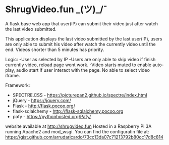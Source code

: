 # ShrugVideo.fun \_(ツ)_/¯
A flask base web app that user(IP) can submit their video just after watch the last video submitted.

This application displays the last video submitted by the last user(IP), users are only able to submit his video after watch the currently video until the end.
Videos shorter than 5 minutes has priority.

Logic:
-User as selected by IP
-Users are only able to skip video if finish currently video, reload page wont work.
-Video starts muted to enable auto-play, audio start if user interact with the page. No able to select video iframe.


Framework:
- SPECTRE.CSS - https://picturepan2.github.io/spectre/index.html
- jQuery - https://jquery.com/
- Flask - http://flask.pocoo.org/
- flask-sqlalchemy - http://flask-sqlalchemy.pocoo.org
- pafy - https://pythonhosted.org/Pafy/

website available at http://shrugvideo.fun
Hosted in a Raspberry PI 3A running Apache2 and mod_wsgi.
You can find the configuratin file at: https://gist.github.com/arrudaricardo/73cc13da07c71213792b80cc17d8c814
